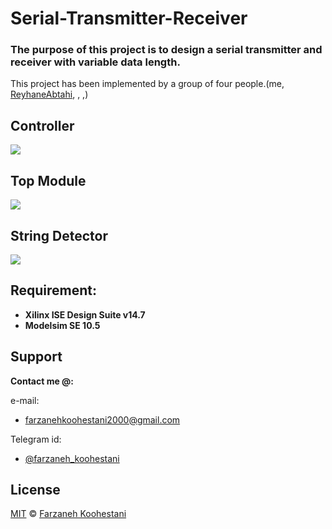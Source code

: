 # Serial-Transmitter-Receiver

### The purpose of this project is to design a serial transmitter and receiver with variable data length.

This project has been implemented by a group of four people.(me, [ReyhaneAbtahi](https://github.com/ReyhaneAbtahi), , ,)

## Controller
<img src="https://github.com/fark00/Serial-Transmitter-Receiver/blob/master/Sim_controller.jpg" >

## Top Module
<img src="https://github.com/fark00/Serial-Transmitter-Receiver/blob/master/Sim_top_module.jpg">

## String Detector
<img src="https://github.com/fark00/Serial-Transmitter-Receiver/blob/master/Sim_string_detector.jpg">


## Requirement:
* **Xilinx ISE Design Suite v14.7**
*  **Modelsim SE 10.5**

## Support

**Contact me @:**

e-mail:

* farzanehkoohestani2000@gmail.com

Telegram id:

* [@farzaneh_koohestani](https://t.me/farzaneh_koohestani)

## License
[MIT](https://github.com/fark00/Serial-Transmitter-Receiver/blob/master/LICENSE)
&#0169; 
[Farzaneh Koohestani](https://github.com/fark00)
